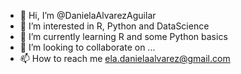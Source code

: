 - 👋 Hi, I’m @DanielaAlvarezAguilar
- 👀 I’m interested in R, Python and DataScience
- 🌱 I’m currently learning R and some Python basics 
- 💞️ I’m looking to collaborate on ...
- 📫 How to reach me ela.danielaalvarez@gmail.com

<!---
DanielaAlvarezAguilar/DanielaAlvarezAguilar is a ✨ special ✨ repository because its `README.md` (this file) appears on your GitHub profile.
You can click the Preview link to take a look at your changes.
--->
